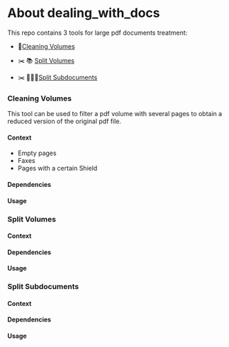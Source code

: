 # About dealing_with_docs

This repo contains 3 tools for large pdf documents treatment:

- 🧹[Cleaning Volumes](#cleaning-volumes)

- ✂️ 📚 [Split Volumes](#split-volumes)

- ✂️ 📃📃📃[Split Subdocuments](#split-subdocuments)

###  Cleaning Volumes


This tool can be used to filter a pdf volume with several pages to obtain a reduced version of
the original pdf file.

#### Context

- Empty pages
- Faxes
- Pages with a certain Shield

#### Dependencies


#### Usage



###  Split Volumes

#### Context

#### Dependencies


#### Usage



###  Split Subdocuments

#### Context



#### Dependencies


#### Usage

